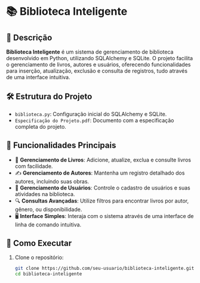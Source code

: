 # 📚 Biblioteca Inteligente

## 📝 Descrição
**Biblioteca Inteligente** é um sistema de gerenciamento de biblioteca desenvolvido em Python, utilizando SQLAlchemy e SQLite. O projeto facilita o gerenciamento de livros, autores e usuários, oferecendo funcionalidades para inserção, atualização, exclusão e consulta de registros, tudo através de uma interface intuitiva.

## 🛠️ Estrutura do Projeto
- `biblioteca.py`: Configuração inicial do SQLAlchemy e SQLite.
- `Especificação do Projeto.pdf`: Documento com a especificação completa do projeto.

## 🌟 Funcionalidades Principais
- 📖 **Gerenciamento de Livros**: Adicione, atualize, exclua e consulte livros com facilidade.
- ✍️ **Gerenciamento de Autores**: Mantenha um registro detalhado dos autores, incluindo suas obras.
- 👥 **Gerenciamento de Usuários**: Controle o cadastro de usuários e suas atividades na biblioteca.
- 🔍 **Consultas Avançadas**: Utilize filtros para encontrar livros por autor, gênero, ou disponibilidade.
- 🖥️ **Interface Simples**: Interaja com o sistema através de uma interface de linha de comando intuitiva.

## 🚀 Como Executar
1. Clone o repositório:
   ```bash
   git clone https://github.com/seu-usuario/biblioteca-inteligente.git
   cd biblioteca-inteligente
   ```
